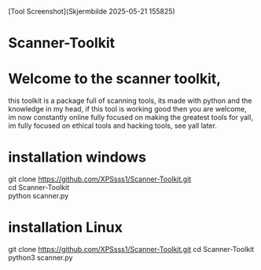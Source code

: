 [Tool Screenshot](Skjermbilde 2025-05-21 155825)

# Scanner-Toolkit
# Welcome to the scanner toolkit,
this toolkit is a package full of scanning tools,
its made with python and the knowledge in my head,
if this tool is working good then you are welcome,
im now constantly online fully focused on making the greatest tools for yall, im fully focused on ethical tools and hacking tools,
see yall later.

# installation windows
git clone https://github.com/XPSsss1/Scanner-Toolkit.git  
cd Scanner-Toolkit  
python scanner.py

# installation Linux
git clone https://github.com/XPSsss1/Scanner-Toolkit.git 
cd Scanner-Toolkit 
python3 scanner.py
